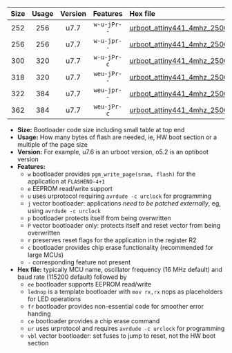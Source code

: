 |Size|Usage|Version|Features|Hex file|
|:-:|:-:|:-:|:-:|:--|
|252|256|u7.7|`w-u-jPr--`|[urboot_attiny441_4mhz_250000bps_lednop_ur_vbl.hex](https://raw.githubusercontent.com/stefanrueger/urboot.hex/main/mcus/attiny441/fcpu_4mhz/250000_bps/urboot_attiny441_4mhz_250000bps_lednop_ur_vbl.hex)|
|256|256|u7.7|`w-u-jpr--`|[urboot_attiny441_4mhz_250000bps_lednop_fr_ur_vbl.hex](https://raw.githubusercontent.com/stefanrueger/urboot.hex/main/mcus/attiny441/fcpu_4mhz/250000_bps/urboot_attiny441_4mhz_250000bps_lednop_fr_ur_vbl.hex)|
|300|320|u7.7|`w-u-jPr-c`|[urboot_attiny441_4mhz_250000bps_lednop_fr_ce_ur_vbl.hex](https://raw.githubusercontent.com/stefanrueger/urboot.hex/main/mcus/attiny441/fcpu_4mhz/250000_bps/urboot_attiny441_4mhz_250000bps_lednop_fr_ce_ur_vbl.hex)|
|318|320|u7.7|`weu-jPr--`|[urboot_attiny441_4mhz_250000bps_ee_lednop_ur_vbl.hex](https://raw.githubusercontent.com/stefanrueger/urboot.hex/main/mcus/attiny441/fcpu_4mhz/250000_bps/urboot_attiny441_4mhz_250000bps_ee_lednop_ur_vbl.hex)|
|322|384|u7.7|`weu-jpr--`|[urboot_attiny441_4mhz_250000bps_ee_lednop_fr_ur_vbl.hex](https://raw.githubusercontent.com/stefanrueger/urboot.hex/main/mcus/attiny441/fcpu_4mhz/250000_bps/urboot_attiny441_4mhz_250000bps_ee_lednop_fr_ur_vbl.hex)|
|362|384|u7.7|`weu-jPr-c`|[urboot_attiny441_4mhz_250000bps_ee_lednop_fr_ce_ur_vbl.hex](https://raw.githubusercontent.com/stefanrueger/urboot.hex/main/mcus/attiny441/fcpu_4mhz/250000_bps/urboot_attiny441_4mhz_250000bps_ee_lednop_fr_ce_ur_vbl.hex)|

- **Size:** Bootloader code size including small table at top end
- **Usage:** How many bytes of flash are needed, ie, HW boot section or a multiple of the page size
- **Version:** For example, u7.6 is an urboot version, o5.2 is an optiboot version
- **Features:**
  + `w` bootloader provides `pgm_write_page(sram, flash)` for the application at `FLASHEND-4+1`
  + `e` EEPROM read/write support
  + `u` uses urprotocol requiring `avrdude -c urclock` for programming
  + `j` vector bootloader: applications *need to be patched externally*, eg, using `avrdude -c urclock`
  + `p` bootloader protects itself from being overwritten
  + `P` vector bootloader only: protects itself and reset vector from being overwritten
  + `r` preserves reset flags for the application in the register R2
  + `c` bootloader provides chip erase functionality (recommended for large MCUs)
  + `-` corresponding feature not present
- **Hex file:** typically MCU name, oscillator frequency (16 MHz default) and baud rate (115200 default) followed by
  + `ee` bootloader supports EEPROM read/write
  + `lednop` is a template bootloader with `mov rx,rx` nops as placeholders for LED operations
  + `fr` bootloader provides non-essential code for smoother error handing
  + `ce` bootloader provides a chip erase command
  + `ur` uses urprotocol and requires `avrdude -c urclock` for programming
  + `vbl` vector bootloader: set fuses to jump to reset, not the HW boot section
